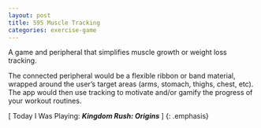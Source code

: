 ```yaml
---
layout: post
title: 595 Muscle Tracking
categories: exercise-game
---
```

A game and peripheral that simplifies muscle growth or weight loss tracking.

The connected peripheral would be a flexible ribbon or band material, wrapped around the user’s target areas (arms, stomach, thighs, chest, etc). The app would then use tracking to motivate and/or gamify the progress of your workout routines.

[ Today I Was Playing: ***Kingdom Rush: Origins*** ]
{: .emphasis}